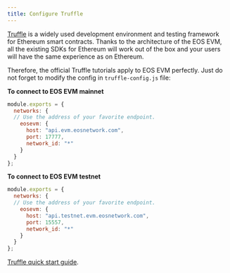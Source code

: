 ```yaml
---
title: Configure Truffle
---
```


[Truffle](https://www.trufflesuite.com/) is a widely used development environment and testing framework for Ethereum smart contracts. Thanks to the architecture of the EOS EVM, all the existing SDKs for Ethereum will work out of the box and your users will have the same experience as on Ethereum.

Therefore, the official Truffle tutorials apply to EOS EVM perfectly.
Just do not forget to modify the config in `truffle-config.js` file:

**To connect to EOS EVM mainnet**

```javascript
module.exports = {
  networks: {
  // Use the address of your favorite endpoint.
    eosevm: {
      host: "api.evm.eosnetwork.com",
      port: 17777,
      network_id: "*"
    }
  }
};
```

**To connect to EOS EVM testnet**

```javascript
module.exports = {
  networks: {
  // Use the address of your favorite endpoint.
    eosevm: {
      host: "api.testnet.evm.eosnetwork.com",
      port: 15557,
      network_id: "*"
    }
  }
};
```

[Truffle quick start guide](https://trufflesuite.com/docs/truffle/quickstart/).

